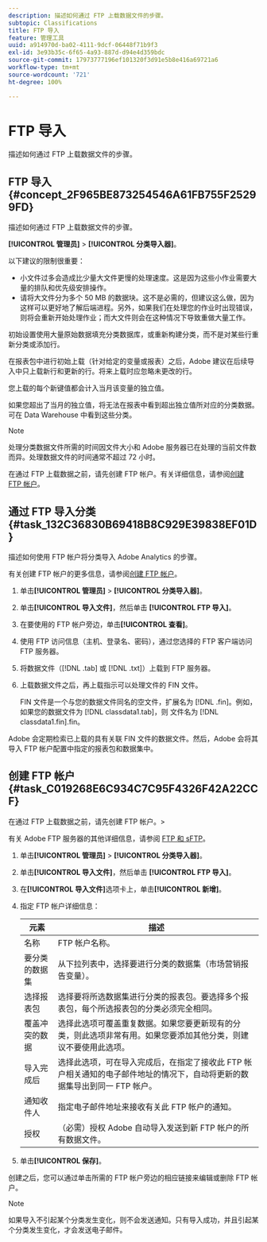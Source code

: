 ```yaml
---
description: 描述如何通过 FTP 上载数据文件的步骤。
subtopic: Classifications
title: FTP 导入
feature: 管理工具
uuid: a914970d-ba02-4111-9dcf-06448f71b9f3
exl-id: 3e93b35c-6f65-4a93-887d-d94e4d359bdc
source-git-commit: 17973777196ef101320f3d91e5b8e416a69721a6
workflow-type: tm+mt
source-wordcount: '721'
ht-degree: 100%

---
```


# FTP 导入

描述如何通过 FTP 上载数据文件的步骤。

## FTP 导入 {#concept_2F965BE873254546A61FB755F25299FD}

描述如何通过 FTP 上载数据文件的步骤。

**[!UICONTROL 管理员]** > **[!UICONTROL 分类导入器]**。

以下建议的限制很重要：

* 小文件过多会造成比少量大文件更慢的处理速度。这是因为这些小作业需要大量的排队和优先级安排操作。
* 请将大文件分为多个 50 MB 的数据块。这不是必需的，但建议这么做，因为这样可以更好地了解后端进程。另外，如果我们在处理您的作业时出现错误，则将会重新开始处理作业；而大文件则会在这种情况下导致重做大量工作。

初始设置使用大量原始数据填充分类数据库，或重新构建分类，而不是对某些行重新分类或添加行。

在报表包中进行初始上载（针对给定的变量或报表）之后，Adobe 建议在后续导入中只上载新行和更新的行。将来上载时应忽略未更改的行。

您上载的每个新键值都会计入当月该变量的独立值。

如果您超出了当月的独立值，将无法在报表中看到超出独立值所对应的分类数据。可在 Data Warehouse 中看到这些分类。

>[!NOTE]
>
>处理分类数据文件所需的时间因文件大小和 Adobe 服务器已在处理的当前文件数而异。处理数据文件的时间通常不超过 72 小时。

在通过 FTP 上载数据之前，请先创建 FTP 帐户。有关详细信息，请参阅[创建 FTP 帐户](/help/components/classifications/importer/c-uploading-saint-data-files-via-ftp.md#task_C019268E6C934C7C95F4326F42A22CCF)。

## 通过 FTP 导入分类 {#task_132C36830B69418B8C929E39838EF01D}

描述如何使用 FTP 帐户将分类导入 Adobe Analytics 的步骤。

有关创建 FTP 帐户的更多信息，请参阅[创建 FTP 帐户](/help/components/classifications/importer/c-uploading-saint-data-files-via-ftp.md#task_C019268E6C934C7C95F4326F42A22CCF)。

1. 单击&#x200B;**[!UICONTROL 管理员]** > **[!UICONTROL 分类导入器]**。
1. 单击&#x200B;**[!UICONTROL 导入文件]**，然后单击 **[!UICONTROL FTP 导入]**。
1. 在要使用的 FTP 帐户旁边，单击&#x200B;**[!UICONTROL 查看]**。
1. 使用 FTP 访问信息（主机、登录名、密码），通过您选择的 FTP 客户端访问 FTP 服务器。
1. 将数据文件（[!DNL .tab] 或 [!DNL .txt]）上载到 FTP 服务器。
1. 上载数据文件之后，再上载指示可以处理文件的 FIN 文件。

   FIN 文件是一个与您的数据文件同名的空文件，扩展名为 [!DNL .fin]。例如，如果您的数据文件为 [!DNL classdata1.tab]，则 文件名为 [!DNL classdata1.fin].fin。

Adobe 会定期检索已上载的具有关联 FIN 文件的数据文件。然后，Adobe 会将其导入 FTP 帐户配置中指定的报表包和数据集中。

## 创建 FTP 帐户 {#task_C019268E6C934C7C95F4326F42A22CCF}

在通过 FTP 上载数据之前，请先创建 FTP 帐户。>

有关 Adobe FTP 服务器的其他详细信息，请参阅 [FTP 和 sFTP](https://experienceleague.adobe.com/docs/analytics/export/ftp-and-sftp/ftp-overview.html?lang=zh-Hans)。

1. 单击&#x200B;**[!UICONTROL 管理员]** > **[!UICONTROL 分类导入器]**。
1. 单击&#x200B;**[!UICONTROL 导入文件]**，然后单击 **[!UICONTROL FTP 导入]**。
1. 在&#x200B;**[!UICONTROL 导入文件]**&#x200B;选项卡上，单击&#x200B;**[!UICONTROL 新增]**。
1. 指定 FTP 帐户详细信息：

   | 元素 | 描述 |
   |---|---|
   | 名称 | FTP 帐户名称。 |
   | 要分类的数据集 | 从下拉列表中，选择要进行分类的数据集（市场营销报告变量）。 |
   | 选择报表包 | 选择要将所选数据集进行分类的报表包。要选择多个报表包，每个所选报表包的分类必须完全相同。 |
   | 覆盖冲突的数据 | 选择此选项可覆盖重复数据。如果您要更新现有的分类，则此选项非常有用。如果您要添加其他分类，则建议不要使用此选项。 |
   | 导入完成后 | 选择此选项，可在导入完成后，在指定了接收此 FTP 帐户相关通知的电子邮件地址的情况下，自动将更新的数据集导出到同一 FTP 帐户。 |
   | 通知收件人 | 指定电子邮件地址来接收有关此 FTP 帐户的通知。 |
   | 授权 | （必需）授权 Adobe 自动导入发送到新 FTP 帐户的所有数据文件。 |

1. 单击&#x200B;**[!UICONTROL 保存]**。

创建之后，您可以通过单击所需的 FTP 帐户旁边的相应链接来编辑或删除 FTP 帐户。

>[!NOTE]
>
>如果导入不引起某个分类发生变化，则不会发送通知。只有导入成功，并且引起某个分类发生变化，才会发送电子邮件。
